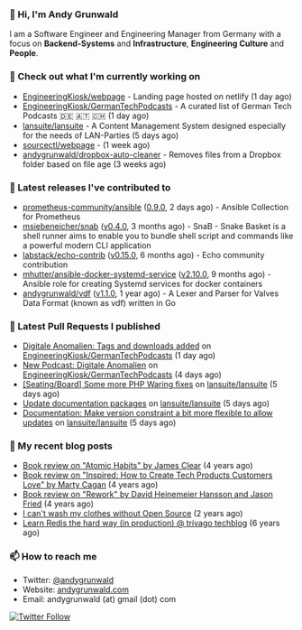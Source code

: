 ### 👋 Hi, I'm Andy Grunwald

I am a Software Engineer and Engineering Manager from Germany with a focus on **Backend-Systems** and **Infrastructure**, **Engineering Culture** and **People**.

### 👷 Check out what I'm currently working on


- [EngineeringKiosk/webpage](https://github.com/EngineeringKiosk/webpage) - Landing page hosted on netlify (1 day ago)
- [EngineeringKiosk/GermanTechPodcasts](https://github.com/EngineeringKiosk/GermanTechPodcasts) - A curated list of German Tech Podcasts 🇩🇪 🇦🇹 🇨🇭 (1 day ago)
- [lansuite/lansuite](https://github.com/lansuite/lansuite) - A Content Management System designed especially for the needs of LAN-Parties (5 days ago)
- [sourcectl/webpage](https://github.com/sourcectl/webpage) -  (1 week ago)
- [andygrunwald/dropbox-auto-cleaner](https://github.com/andygrunwald/dropbox-auto-cleaner) - Removes files from a Dropbox folder based on file age (3 weeks ago)

### 🔭 Latest releases I've contributed to


- [prometheus-community/ansible](https://github.com/prometheus-community/ansible) ([0.9.0](https://github.com/prometheus-community/ansible/releases/tag/0.9.0), 2 days ago) - Ansible Collection for Prometheus
- [msiebeneicher/snab](https://github.com/msiebeneicher/snab) ([v0.4.0](https://github.com/msiebeneicher/snab/releases/tag/v0.4.0), 3 months ago) - SnaB - Snake Basket is a shell runner aims to enable you to bundle shell script and commands like a powerful modern CLI application
- [labstack/echo-contrib](https://github.com/labstack/echo-contrib) ([v0.15.0](https://github.com/labstack/echo-contrib/releases/tag/v0.15.0), 6 months ago) - Echo community contribution
- [mhutter/ansible-docker-systemd-service](https://github.com/mhutter/ansible-docker-systemd-service) ([v2.10.0](https://github.com/mhutter/ansible-docker-systemd-service/releases/tag/v2.10.0), 9 months ago) - Ansible role for creating Systemd services for docker containers
- [andygrunwald/vdf](https://github.com/andygrunwald/vdf) ([v1.1.0](https://github.com/andygrunwald/vdf/releases/tag/v1.1.0), 1 year ago) - A Lexer and Parser for Valves Data Format (known as vdf) written in Go

### 🔨 Latest Pull Requests I published


- [Digitale Anomalien: Tags and downloads added](https://github.com/EngineeringKiosk/GermanTechPodcasts/pull/280) on [EngineeringKiosk/GermanTechPodcasts](https://github.com/EngineeringKiosk/GermanTechPodcasts) (1 day ago)
- [New Podcast: Digitale Anomalien](https://github.com/EngineeringKiosk/GermanTechPodcasts/pull/279) on [EngineeringKiosk/GermanTechPodcasts](https://github.com/EngineeringKiosk/GermanTechPodcasts) (4 days ago)
- [[Seating/Board] Some more PHP Waring fixes](https://github.com/lansuite/lansuite/pull/825) on [lansuite/lansuite](https://github.com/lansuite/lansuite) (5 days ago)
- [Update documentation packages](https://github.com/lansuite/lansuite/pull/824) on [lansuite/lansuite](https://github.com/lansuite/lansuite) (5 days ago)
- [Documentation: Make version constraint a bit more flexible to allow updates](https://github.com/lansuite/lansuite/pull/823) on [lansuite/lansuite](https://github.com/lansuite/lansuite) (5 days ago)

### 📝 My recent blog posts


- [Book review on &#34;Atomic Habits&#34; by James Clear](https://andygrunwald.com/blog/book-review-on-atomic-habits-by-james-clear/) (4 years ago)
- [Book review on &#34;Inspired: How to Create Tech Products Customers Love&#34; by Marty Cagan](https://andygrunwald.com/blog/book-review-on-inspired-how-to-create-tech-products-customers-love-by-marty-cagan/) (4 years ago)
- [Book review on &#34;Rework&#34; by David Heinemeier Hansson and Jason Fried](https://andygrunwald.com/blog/book-review-on-rework-by-david-heinemeier-hansson-and-jason-fried/) (4 years ago)
- [I can&#39;t wash my clothes without Open Source](https://andygrunwald.com/blog/i-cant-wash-my-clothes-without-open-source/) (2 years ago)
- [Learn Redis the hard way (in production) @ trivago techblog](https://andygrunwald.com/blog/learn-redis-the-hard-way-in-production-trivago-techblog/) (6 years ago)

### 📫 How to reach me

- Twitter: [@andygrunwald](https://twitter.com/andygrunwald)
- Website: [andygrunwald.com](https://andygrunwald.com)
- Email: andygrunwald (at) gmail (dot) com

[![Twitter Follow](https://img.shields.io/twitter/follow/andygrunwald?label=Follow&style=social)](https://twitter.com/andygrunwald)
